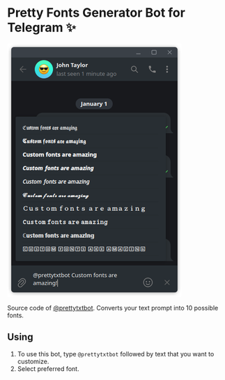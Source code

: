 # Pretty Fonts Generator Bot for Telegram ✨

![Example](img/img.png)

Source code of [@prettytxtbot](https://t.me/prettytxtbot). Converts your text prompt into 10 possible fonts.

## Using

1. To use this bot, type `@prettytxtbot` followed by text that you want to customize.
2. Select preferred font.